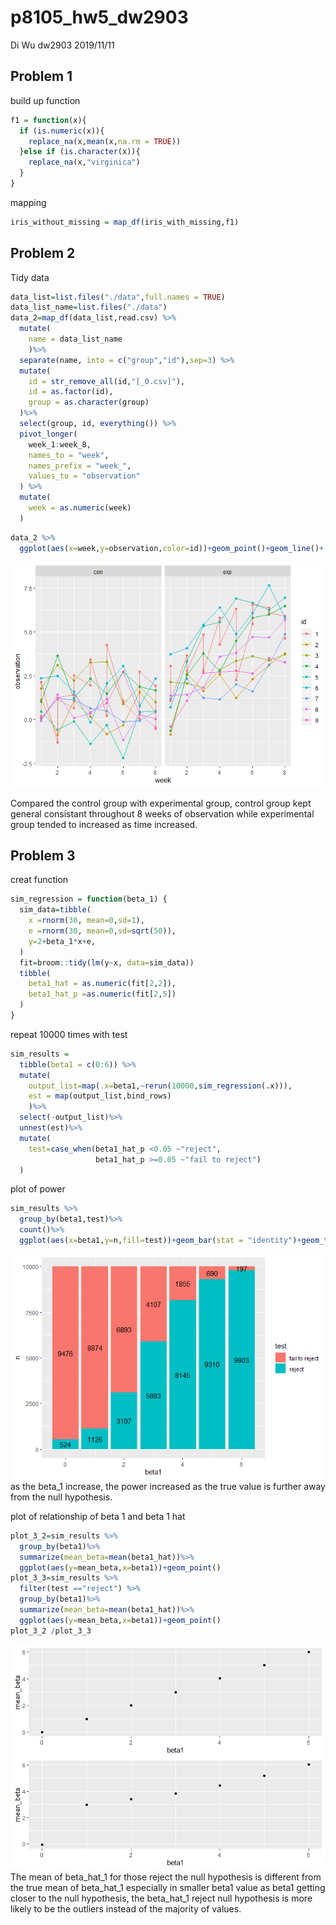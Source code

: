 p8105\_hw5\_dw2903
================
Di Wu dw2903
2019/11/11

## Problem 1

build up function

``` r
f1 = function(x){
  if (is.numeric(x)){
    replace_na(x,mean(x,na.rm = TRUE))
  }else if (is.character(x)){
    replace_na(x,"virginica")
  }
}
```

mapping

``` r
iris_without_missing = map_df(iris_with_missing,f1)
```

## Problem 2

Tidy data

``` r
data_list=list.files("./data",full.names = TRUE)
data_list_name=list.files("./data")
data_2=map_df(data_list,read.csv) %>%
  mutate(
    name = data_list_name
    )%>%
  separate(name, into = c("group","id"),sep=3) %>%
  mutate(
    id = str_remove_all(id,"[_0.csv]"),
    id = as.factor(id),
    group = as.character(group)
  )%>%
  select(group, id, everything()) %>%
  pivot_longer(
    week_1:week_8,
    names_to = "week",
    names_prefix = "week_",
    values_to = "observation"
  ) %>%
  mutate(
    week = as.numeric(week)
  )
```

``` r
data_2 %>%
  ggplot(aes(x=week,y=observation,color=id))+geom_point()+geom_line()+ facet_grid(~group)
```

![](p8105_hw5_dw2903_files/figure-gfm/unnamed-chunk-4-1.png)<!-- -->

Compared the control group with experimental group, control group kept
general consistant throughout 8 weeks of observation while experimental
group tended to increased as time increased.

## Problem 3

creat function

``` r
sim_regression = function(beta_1) {
  sim_data=tibble(
    x =rnorm(30, mean=0,sd=1),
    e =rnorm(30, mean=0,sd=sqrt(50)),
    y=2+beta_1*x+e,
  )
  fit=broom::tidy(lm(y~x, data=sim_data))
  tibble(
    beta1_hat = as.numeric(fit[2,2]),
    beta1_hat_p =as.numeric(fit[2,5])
  )
}
```

repeat 10000 times with test

``` r
sim_results =
  tibble(beta1 = c(0:6)) %>%
  mutate(
    output_list=map(.x=beta1,~rerun(10000,sim_regression(.x))),
    est = map(output_list,bind_rows)
    )%>%
  select(-output_list)%>%
  unnest(est)%>%
  mutate(
    test=case_when(beta1_hat_p <0.05 ~"reject",
                   beta1_hat_p >=0.05 ~"fail to reject")
  )
```

plot of power

``` r
sim_results %>%
  group_by(beta1,test)%>%
  count()%>%
  ggplot(aes(x=beta1,y=n,fill=test))+geom_bar(stat = "identity")+geom_text(aes(label=n),position = position_stack(vjust = 0.5))
```

![](p8105_hw5_dw2903_files/figure-gfm/unnamed-chunk-7-1.png)<!-- --> as
the beta\_1 increase, the power increased as the true value is further
away from the null hypothesis.

plot of relationship of beta 1 and beta 1 hat

``` r
plot_3_2=sim_results %>%
  group_by(beta1)%>%
  summarize(mean_beta=mean(beta1_hat))%>%
  ggplot(aes(y=mean_beta,x=beta1))+geom_point()
plot_3_3=sim_results %>%
  filter(test =="reject") %>%
  group_by(beta1)%>%
  summarize(mean_beta=mean(beta1_hat))%>%
  ggplot(aes(y=mean_beta,x=beta1))+geom_point()
plot_3_2 /plot_3_3
```

![](p8105_hw5_dw2903_files/figure-gfm/unnamed-chunk-8-1.png)<!-- --> The
mean of beta\_hat\_1 for those reject the null hypothesis is different
from the true mean of beta\_hat\_1 especially in smaller beta1 value as
beta1 getting closer to the null hypothesis, the beta\_hat\_1 reject
null hypothesis is more likely to be the outliers instead of the
majority of values.
